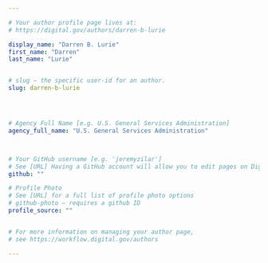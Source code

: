```yaml
---

# Your author profile page lives at:
# https://digital.gov/authors/darren-b-lurie

display_name: "Darren B. Lurie"
first_name: "Darren"
last_name: "Lurie"


# slug — the specific user-id for an author.
slug: darren-b-lurie




# Agency Full Name [e.g. U.S. General Services Administration]
agency_full_name: "U.S. General Services Administration"



# Your GitHub username [e.g. 'jeremyzilar']
# See [URL] Having a GitHub account will allow you to edit pages on DigitalGov. The image used in your GitHub account can also be used to populate your digital.gov profile photo.
github: ""

# Profile Photo
# See [URL] for a full list of profile photo options
# github-photo — requires a github ID
profile_source: ""


# For more information on managing your author page,
# see https://workflow.digital.gov/authors

---
```

